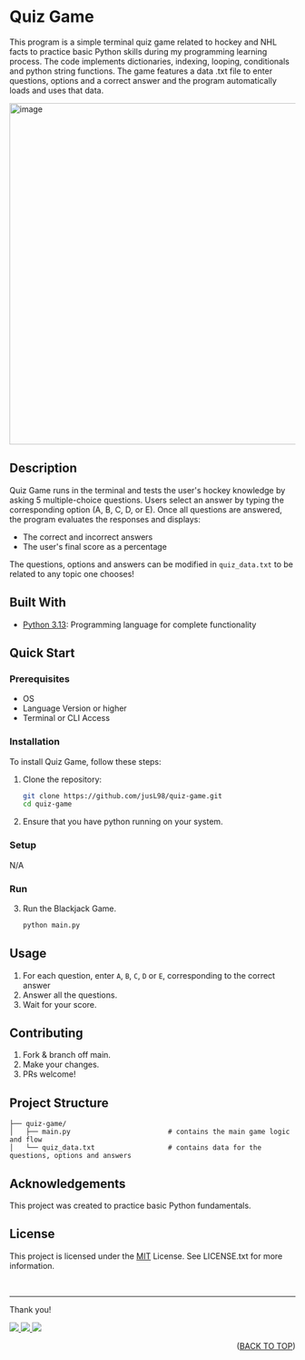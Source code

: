 <a id="readme-top"></a>

# Quiz Game
This program is a simple terminal quiz game related to hockey and NHL facts to practice basic Python skills during my programming learning process. The code implements dictionaries, indexing, looping, conditionals and python string functions. The game features a data .txt file to enter questions, options and a correct answer and the program automatically loads and uses that data.

<p align="left">
   <img width="600" alt="image" src="https://github.com/user-attachments/assets/0ee03bbd-18e6-47a9-adbb-a1d087b48e0e"/>
</p>

## Description
Quiz Game runs in the terminal and tests the user's hockey knowledge by asking 5 multiple-choice questions. Users select an answer by typing the corresponding option (A, B, C, D, or E). Once all questions are answered, the program evaluates the responses and displays:
- The correct and incorrect answers
- The user's final score as a percentage

The questions, options and answers can be modified in `quiz_data.txt` to be related to any topic one chooses!

## Built With
- [Python 3.13](https://www.python.org/): Programming language for complete functionality

## Quick Start
### Prerequisites
- OS
- Language Version or higher
- Terminal or CLI Access

### Installation
To install Quiz Game, follow these steps:

1. Clone the repository:

   ```bash
   git clone https://github.com/jusL98/quiz-game.git
   cd quiz-game
   ```

2. Ensure that you have python running on your system.

### Setup
N/A

### Run
3. Run the Blackjack Game.
   ```bash
   python main.py
   ```

## Usage
1. For each question, enter `A`, `B`, `C`, `D` or `E`, corresponding to the correct answer
2. Answer all the questions.
3. Wait for your score.

## Contributing
1. Fork & branch off main.
2. Make your changes.
3. PRs welcome!

## Project Structure
```
├── quiz-game/
│   ├── main.py                        # contains the main game logic and flow
│   └── quiz_data.txt                  # contains data for the questions, options and answers
```

## Acknowledgements
This project was created to practice basic Python fundamentals.

## License
This project is licensed under the [MIT](LICENSE.txt) License. See LICENSE.txt for more information.

<br>

---

Thank you!

<p align="left">
  <a href="mailto:justin.matthew.lee.18@gmail.com">
    <img src="https://img.shields.io/badge/Gmail-D14836?style=for-the-badge&logo=gmail&logoColor=white"/>
  </a>
  <a href="https://www.linkedin.com/in/justin-matthew-lee/">
    <img src="https://img.shields.io/badge/LinkedIn-0077B5?style=for-the-badge&logo=linkedin&logoColor=white"/>
  </a>
    <a href="https://github.com/jusl98">
    <img src="https://img.shields.io/badge/GitHub-100000?style=for-the-badge&logo=github&logoColor=white"/>
  </a>
</p>

<p align="right">(<a href="#readme-top">BACK TO TOP</a>)</p>
